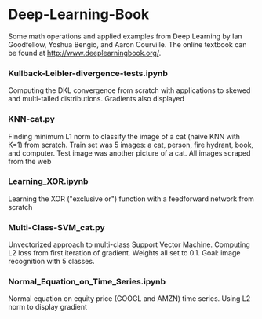 # Deep-Learning-Book
Some math operations and applied examples from Deep Learning by Ian Goodfellow, Yoshua Bengio, and Aaron Courville. The online textbook can be found at http://www.deeplearningbook.org/.

### Kullback-Leibler-divergence-tests.ipynb
Computing the DKL convergence from scratch with applications to skewed and multi-tailed distributions. 
Gradients also displayed

### KNN-cat.py
Finding minimum L1 norm to classify the image of a cat (naive KNN with K=1) from scratch.
Train set was 5 images: a cat, person, fire hydrant, book, and computer. Test image was another picture of a cat. All images scraped from the web

### Learning_XOR.ipynb
Learning the XOR ("exclusive or") function with a feedforward network from scratch

### Multi-Class-SVM_cat.py
Unvectorized approach to multi-class Support Vector Machine. Computing L2 loss from first iteration of gradient. Weights all set to 0.1. 
Goal: image recognition with 5 classes.

### Normal_Equation_on_Time_Series.ipynb
Normal equation on equity price (GOOGL and AMZN) time series. Using L2 norm to display gradient
